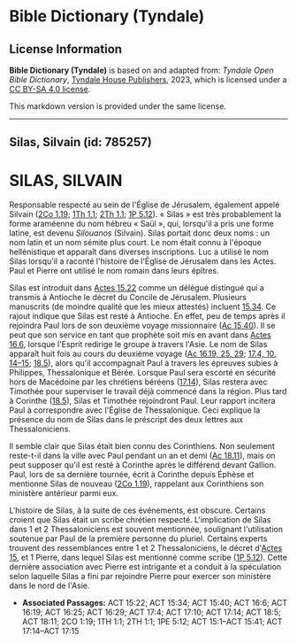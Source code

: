 # Bible Dictionary (Tyndale)

## License Information

**Bible Dictionary (Tyndale)** is based on and adapted from: _Tyndale Open Bible Dictionary_, [Tyndale House Publishers](https://tyndaleopenresources.com/), 2023, which is licensed under a [CC BY-SA 4.0 license](https://creativecommons.org/licenses/by-sa/4.0/legalcode.en).

This markdown version is provided under the same license.



--------------------------------

## Silas, Silvain (id: 785257)

SILAS, SILVAIN
==============

Responsable respecté au sein de l'Église de Jérusalem, également appelé Silvain ([2Co 1\.19](https://ref.ly/2Cor1:19); [1Th 1\.1](https://ref.ly/1Thess1:1); [2Th 1\.1](https://ref.ly/2Thess1:1); [1P 5\.12](https://ref.ly/1Pet5:12)). « Silas » est très probablement la forme araméenne du nom hébreu « Saül », qui, lorsqu'il a pris une forme latine, est devenu *Silouanos* (Silvain). Silas portait donc deux noms : un nom latin et un nom sémite plus court. Le nom était connu à l'époque hellénistique et apparaît dans diverses inscriptions. Luc a utilisé le nom Silas lorsqu'il a raconté l'histoire de l'Église de Jérusalem dans les Actes. Paul et Pierre ont utilisé le nom romain dans leurs épîtres.

Silas est introduit dans [Actes 15\.22](https://ref.ly/Acts15:22) comme un délégué distingué qui a transmis à Antioche le décret du Concile de Jérusalem. Plusieurs manuscrits (de moindre qualité que les mieux attestés) incluent [15\.34](https://ref.ly/Acts15:34). Ce rajout indique que Silas est resté à Antioche. En effet, peu de temps après il rejoindra Paul lors de son deuxième voyage missionnaire ([Ac 15\.40](https://ref.ly/Acts15:40)). Il se peut que son service en tant que prophète soit mis en avant dans [Actes 16\.6](https://ref.ly/Acts16:6), lorsque l'Esprit redirige le groupe à travers l'Asie. Le nom de Silas apparaît huit fois au cours du deuxième voyage ([Ac 16\.19, 25, 29](https://ref.ly/Acts16:19,Acts16:25,Acts16:29); [17\.4, 10, 14–15](https://ref.ly/Acts17:4,Acts17:10,Acts17:14-Acts17:15); [18\.5](https://ref.ly/Acts18:5)), alors qu'il accompagnait Paul à travers les épreuves subies à Philippes, Thessalonique et Bérée. Lorsque Paul sera escorté en sécurité hors de Macédoine par les chrétiens béréens ([17\.14](https://ref.ly/Acts17:14)), Silas restera avec Timothée pour superviser le travail déjà commencé dans la région. Plus tard à Corinthe ([18\.5](https://ref.ly/Acts18:5)), Silas et Timothée rejoindront Paul. Leur rapport incitera Paul à correspondre avec l'Église de Thessalonique. Ceci explique la présence du nom de Silas dans le préscript des deux lettres aux Thessaloniciens.

Il semble clair que Silas était bien connu des Corinthiens. Non seulement reste\-t\-il dans la ville avec Paul pendant un an et demi ([Ac 18\.11](https://ref.ly/Acts18:11)), mais on peut supposer qu'il est resté à Corinthe après le différend devant Gallion. Paul, lors de sa dernière tournée, écrit à Corinthe depuis Éphèse et mentionne Silas de nouveau ([2Co 1\.19](https://ref.ly/2Cor1:19)), rappelant aux Corinthiens son ministère antérieur parmi eux.

L'histoire de Silas, à la suite de ces événements, est obscure. Certains croient que Silas était un scribe chrétien respecté. L'implication de Silas dans 1 et 2 Thessaloniciens est souvent mentionnée, soulignant l'utilisation soutenue par Paul de la première personne du pluriel. Certains experts trouvent des ressemblances entre 1 et 2 Thessaloniciens, le décret d'[Actes 15](https://ref.ly/Acts15:1-Acts15:41), et 1 Pierre, dans lequel Silas est mentionné comme scribe ([1P 5\.12](https://ref.ly/1Pet5:12)). Cette dernière association avec Pierre est intrigante et a conduit à la spéculation selon laquelle Silas a fini par rejoindre Pierre pour exercer son ministère dans le nord de l'Asie.

* **Associated Passages:** ACT 15:22; ACT 15:34; ACT 15:40; ACT 16:6; ACT 16:19; ACT 16:25; ACT 16:29; ACT 17:4; ACT 17:10; ACT 17:14; ACT 18:5; ACT 18:11; 2CO 1:19; 1TH 1:1; 2TH 1:1; 1PE 5:12; ACT 15:1–ACT 15:41; ACT 17:14–ACT 17:15

